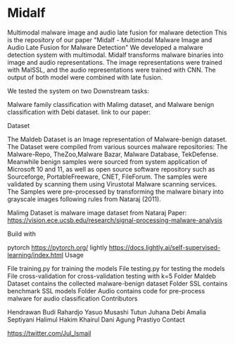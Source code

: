 # Midalf
Multimodal malware image and audio late fusion for malware detection
This is the repository of our paper "Midalf - Multimodal Malware Image and Audio Late Fusion for Malware Detection" We developed a malware detection system with multimodal. Midalf transforms malware binaries into image and audio representations. The image representations were trained with MalSSL, and the audio representations were trained with CNN. The output of both model were combined with late fusion.


We tested the system on two Downstream tasks:

Malware family classification with Malimg dataset, and
Malware benign classification with Debi dataset.
link to our paper:

Dataset

The Maldeb Dataset is an Image representation of Malware-benign dataset. The Dataset were compiled from various sources malware repositories: The Malware-Repo, TheZoo,Malware Bazar, Malware Database, TekDefense. Meanwhile benign samples were sourced from system application of Microsoft 10 and 11, as well as open source software repository such as Sourceforge, PortableFreeware, CNET, FileForum. The samples were validated by scanning them using Virustotal Malware scanning services. The Samples were pre-processed by transforming the malware binary into grayscale images following rules from Nataraj (2011).

Malimg Dataset is malware image dataset from Nataraj Paper: https://vision.ece.ucsb.edu/research/signal-processing-malware-analysis

Build with

pytorch https://pytorch.org/
lightly https://docs.lightly.ai/self-supervised-learning/index.html
Usage

File training.py for training the models
File testing.py for testing the models
File cross-validation for cross-validation testing with k=5
Folder Maldeb Dataset contains the collected malware-benign dataset
Folder SSL contains benchmark SSL models
Folder Audio contains code for pre-process malware for audio classification
Contributors

Hendrawan
Budi Rahardjo
Yasuo Musashi
Tutun Juhana
Debi Amalia Septiyani
Halimul Hakim Khairul
Dani Agung Prastiyo
Contact

https://twitter.com/Jul_Ismail
